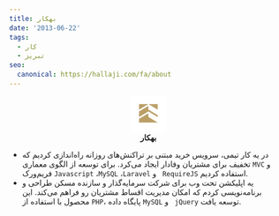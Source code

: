 ```yaml
---
title: بهکار
date: '2013-06-22'
tags:
  - کار
  - تبریز
seo:
  canonical: https://hallaji.com/fa/about
---
```

<p align='center'>
  <img src='/assets/stories/behkar.png' height='64'  /><br />
  <b>بهکار</b>
</p>

* در یه کار تیمی، سرویس خرید مبتنی بر تراکنش‌های روزانه راه‌اندازی کردیم که تخفیف برای مشتریان وفادار ایجاد می‌کرد.
برای توسعه از الگوی معماری `MVC`  و فریم‌ورک `Javascript` ،`MySQL` ،`Laravel` و ` RequireJS` استفاده کردیم.
* یه اپلیکشن تحت وب برای شرکت سرمایه‌گذار و سازنده مسکن طراحی و برنامه‌نویسی کردم که امکان مدیریت اقساط مشتریان رو
فراهم می‌کند. این محصول با استفاده از‍ ‍‍‍‍‍`PHP`، پایگاه داده `MySQL` و ` jQuery` توسعه یافت.
